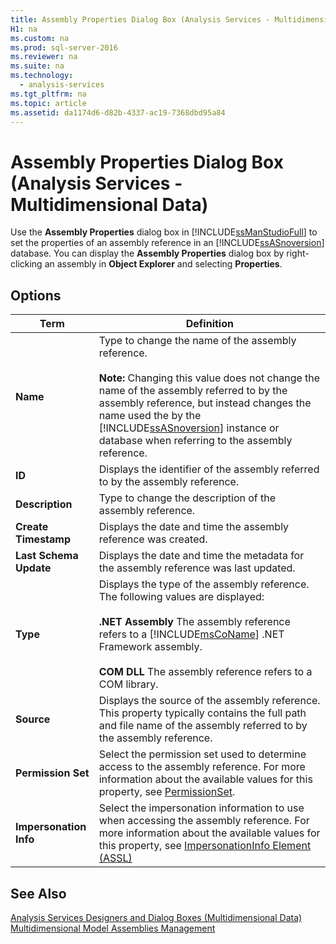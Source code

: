 ```yaml
---
title: Assembly Properties Dialog Box (Analysis Services - Multidimensional Data)
H1: na
ms.custom: na
ms.prod: sql-server-2016
ms.reviewer: na
ms.suite: na
ms.technology: 
  - analysis-services
ms.tgt_pltfrm: na
ms.topic: article
ms.assetid: da1174d6-d82b-4337-ac19-7368dbd95a84
---
```

# Assembly Properties Dialog Box (Analysis Services - Multidimensional Data)
  Use the **Assembly Properties** dialog box in [!INCLUDE[ssManStudioFull](../../Token/Other/ssManStudioFull_md.md)] to set the properties of an assembly reference in an [!INCLUDE[ssASnoversion](../../Token/Other/ssASnoversion_md.md)] database. You can display the **Assembly Properties** dialog box by right\-clicking an assembly in **Object Explorer** and selecting **Properties**.  
  
## Options  
  
|Term|Definition|  
|----------|----------------|  
|**Name**|Type to change the name of the assembly reference.<br /><br /> **Note:** Changing this value does not change the name of the assembly referred to by the assembly reference, but instead changes the name used the by the [!INCLUDE[ssASnoversion](../../Token/Other/ssASnoversion_md.md)] instance or database when referring to the assembly reference.|  
|**ID**|Displays the identifier of the assembly referred to by the assembly reference.|  
|**Description**|Type to change the description of the assembly reference.|  
|**Create Timestamp**|Displays the date and time the assembly reference was created.|  
|**Last Schema Update**|Displays the date and time the metadata for the assembly reference was last updated.|  
|**Type**|Displays the type of the assembly reference. The following values are displayed:<br /><br /> **.NET Assembly** The assembly reference refers to a [!INCLUDE[msCoName](../../Token/Other/msCoName_md.md)] .NET Framework assembly.<br /><br /> **COM DLL** The assembly reference refers to a COM library.|  
|**Source**|Displays the source of the assembly reference. This property typically contains the full path and file name of the assembly referred to by the assembly reference.|  
|**Permission Set**|Select the permission set used to determine access to the assembly reference. For more information about the available values for this property, see [PermissionSet](assetId:///P:Microsoft.AnalysisServices.ClrAssembly.PermissionSet).|  
|**Impersonation Info**|Select the impersonation information to use when accessing the assembly reference. For more information about the available values for this property, see [ImpersonationInfo Element &#40;ASSL&#41;](../Topic/ImpersonationInfo%20Element%20\(ASSL\).md)|  
  
## See Also  
 [Analysis Services Designers and Dialog Boxes &#40;Multidimensional Data&#41;](../../Topics/TopicNameNotContainA/Analysis-Services-Designers-and-Dialog-Boxes--Multidimensional-Data-.md)   
 [Multidimensional Model Assemblies Management](../../Topics/TopicNameNotContainA/Multidimensional-Model-Assemblies-Management.md)  
  
  